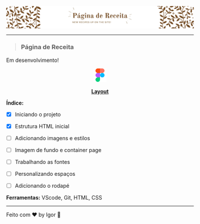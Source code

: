 <div style="">
  <a href="#">
    <img alt="Recipe Page" src="./.github/logo.png"/>
  </a>
</div>

---

> ### **Página de Receita**

<div style="">
  <p>
    Em desenvolvimento!
  </p>
</div>

<div align="center">
  <a href="https://www.figma.com/pt-br/comunidade/file/1360315130061454535/pagina-de-receita">
    <img alt="Recipe Page" src="./.github/figma.png" width="36"/>
    <p><strong>Layout</strong></p>
  </a>
</div>

**Índice:**

  - [X] Iniciando o projeto
  - [X] Estrutura HTML inicial
  - [ ] Adicionando imagens e estilos
  - [ ] Imagem de fundo e container page
  - [ ] Trabalhando as fontes
  - [ ] Personalizando espaços
  - [ ] Adicionando o rodapé


<div style="">
  <p>
    <strong>Ferramentas:</strong> VScode, Git, HTML, CSS
  </p>
</div>

---

Feito com ❤ by Igor 🖖
